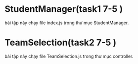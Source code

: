 # StudentManager(task1 7-5 )
bài tập này chạy file index.js trong thư mục StudentManager.
# TeamSelection(task2 7-5 )
bài tập này chạy file TeamSelection.js trong thư mục controller.
